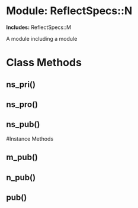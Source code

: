 # Module: ReflectSpecs::N
    
**Includes:** ReflectSpecs::M
  

A module including a module


# Class Methods
## ns_pri() [](#method-c-ns_pri)
## ns_pro() [](#method-c-ns_pro)
## ns_pub() [](#method-c-ns_pub)

#Instance Methods
## m_pub() [](#method-i-m_pub)

## n_pub() [](#method-i-n_pub)

## pub() [](#method-i-pub)

